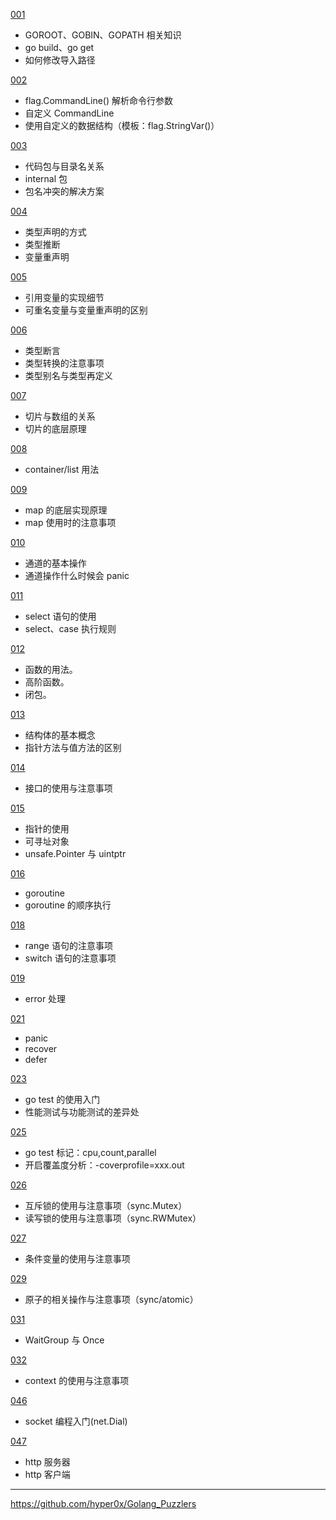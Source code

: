 [001](001/readme.md)
- GOROOT、GOBIN、GOPATH 相关知识
- go build、go get
- 如何修改导入路径

[002](002/readme.md)
- flag.CommandLine() 解析命令行参数
- 自定义 CommandLine
- 使用自定义的数据结构（模板：flag.StringVar()）

[003](003/readme.md)
- 代码包与目录名关系
- internal 包
- 包名冲突的解决方案

[004](004/readme.md)
- 类型声明的方式
- 类型推断
- 变量重声明

[005](005/readme.md)
- 引用变量的实现细节
- 可重名变量与变量重声明的区别

[006](006/readme.md)
- 类型断言
- 类型转换的注意事项
- 类型别名与类型再定义

[007](007/readme.md)
- 切片与数组的关系
- 切片的底层原理

[008](008/readme.md)
- container/list 用法

[009](009/readme.md)
- map 的底层实现原理
- map 使用时的注意事项

[010](010/readme.md)
- 通道的基本操作
- 通道操作什么时候会 panic

[011](011/readme.md)
- select 语句的使用
- select、case 执行规则

[012](012/readme.md)
- 函数的用法。
- 高阶函数。
- 闭包。
 
[013](013/readme.md)
- 结构体的基本概念
- 指针方法与值方法的区别

[014](014/readme.md)
- 接口的使用与注意事项

[015](015/readme.md)
- 指针的使用
- 可寻址对象
- unsafe.Pointer 与 uintptr

[016](016/readme.md)
- goroutine
- goroutine 的顺序执行

[018](018/readme.md)
- range 语句的注意事项
- switch 语句的注意事项

[019](019/readme.md)
- error 处理

[021](021/readme.md)
- panic
- recover
- defer

[023](023/readme.md)
- go test 的使用入门
- 性能测试与功能测试的差异处

[025](025/readme.md)
- go test 标记：cpu,count,parallel
- 开启覆盖度分析：-coverprofile=xxx.out


[026](026/readme.md)
- 互斥锁的使用与注意事项（sync.Mutex）
- 读写锁的使用与注意事项（sync.RWMutex）


[027](027/readme.md)
- 条件变量的使用与注意事项

[029](029/readme.md)
- 原子的相关操作与注意事项（sync/atomic）

[031](031/readme.md)
- WaitGroup 与 Once

[032](032/readme.md)
- context 的使用与注意事项


[046](046/readme.md)
- socket 编程入门(net.Dial)

[047](047/readme.md)
- http 服务器
- http 客户端

---
https://github.com/hyper0x/Golang_Puzzlers